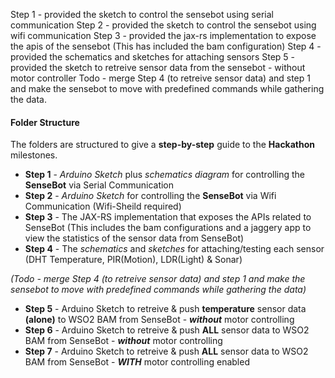 Step 1 - provided the sketch to control the sensebot using serial communication
Step 2 - provided the sketch to control the sensebot using wifi communication
Step 3 - provided the jax-rs implementation to expose the apis of the sensebot (This has included the bam configuration)
Step 4 - provided the schematics and sketches for attaching sensors
Step 5 - provided the sketch to retreive sensor data from the sensebot - without motor controller
Todo - merge Step 4 (to retreive sensor data) and step 1 and make the sensebot to move with predefined commands while gathering the data.


#### Folder Structure

The folders are structured to give a **step-by-step** guide to the **Hackathon** milestones.

* **Step 1** - *Arduino Sketch* plus *schematics diagram* for controlling the **SenseBot** via Serial Communication 
* **Step 2** - *Arduino Sketch* for controlling the **SenseBot** via Wifi Communication (Wifi-Sheild required)
* **Step 3** - The JAX-RS implementation that exposes the APIs related to SenseBot (This includes the bam configurations and a jaggery app to view the statistics of the sensor data from SenseBot)
* **Step 4** - The *schematics* and *sketches* for attaching/testing each sensor (DHT Temperature, PIR(Motion), LDR(Light) & Sonar)

*(Todo - merge Step 4 (to retreive sensor data) and step 1 and make the sensebot to move with predefined commands while gathering the data)*
* **Step 5** - Arduino Sketch to retreive & push **temperature** sensor data **(alone)** to WSO2 BAM from SenseBot - ***without*** motor controlling
* **Step 6** - Arduino Sketch to retreive & push **ALL** sensor data to WSO2 BAM from SenseBot - ***without*** motor controlling
* **Step 7** - Arduino Sketch to retreive & push **ALL** sensor data to WSO2 BAM from SenseBot - ***WITH*** motor controlling enabled

